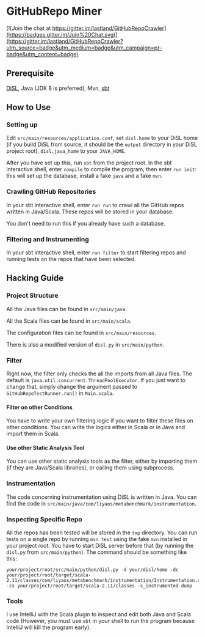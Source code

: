 # GitHubRepo Miner

[![Join the chat at https://gitter.im/lastland/GitHubRepoCrawler](https://badges.gitter.im/Join%20Chat.svg)](https://gitter.im/lastland/GitHubRepoCrawler?utm_source=badge&utm_medium=badge&utm_campaign=pr-badge&utm_content=badge)

## Prerequisite

[DiSL](http://disl.projects.ow2.org/), Java (JDK 8 is preferred), Mvn, [sbt](http://scala-sbt.org/)

## How to Use

### Setting up

Edit `src/main/resources/application.conf`, set `disl.home` to your DiSL home (if you build DiSL from source, it should be the `output` directory in your DiSL project root), `disl.java_home` to your `JAVA_HOME`.

After you have set up this, run `sbt` from the project root. In the sbt interactive shell, enter `compile` to compile the program, then enter `run init`: this will set up the database, install a fake `java` and a fake `mvn`.

### Crawling GitHub Repositories

In your sbt interactive shell, enter `run run` to crawl all the GitHub repos written in Java/Scala. These repos will be stored in your database.

You don't need to run this if you already have such a database.

### Filtering and Instrumenting

In your sbt interactive shell, enter `run filter` to start filtering repos and running tests on the repos that have been selected.

## Hacking Guide

### Project Structure

All the Java files can be found in `src/main/java`.

All the Scala files can be found in `src/main/scala`.

The configuration files can be found in `src/main/resources`.

There is also a modified version of `disl.py` in `src/main/python`.

### Filter

Right now, the filter only checks the all the imports from all Java files. The default is `java.util.concurrent.ThreadPoolExecutor`. If you just want to change that, simply change the argument passed to `GitHubRepoTestRunner.run()` in `Main.scala`.

#### Filter on other Conditions

You have to write your own filtering logic if you want to filter these files on other conditions. You can write the logics either in Scala or in Java and import them in Scala.

#### Use other Static Analysis Tool

You can use other static analysis tools as the filter, either by importing them (if they are Java/Scala libraries), or calling them using subprocess.

### Instrumentation

The code concerning instrumentation using DiSL is written in Java. You can find the code in `src/main/java/com/liyaos/metabenchmark/instrumentation`.

### Inspecting Specific Repo

All the repos has been tested will be stored in the `tmp` directory. You can run tests on a single repo by running `mvn test` using the fake `mvn` installed in your project root. You have to start DiSL server before that (by running the `disl.py` from `src/main/python`). The command should be something like this:

    your/project/root/src/main/python/disl.py -d your/disl/home -dc your/project/root/target/scala-2.11/classes/com/liyaos/metabenchmark/instrumentation/Instrumentation.class -cs your/project/root/target/scala-2.11/classes -s_instrumented dump

### Tools

I use IntelliJ with the Scala plugin to inspect and edit both Java and Scala code (However, you must use `sbt` in your shell to run the program because IntelliJ will kill the program early).
